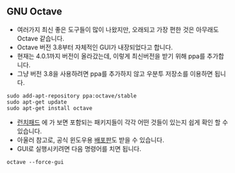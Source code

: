 
## GNU Octave

* 여러가지 최신 좋은 도구들이 많이 나왔지만, 오래되고 가장 편한 것은 아무래도 Octave 같습니다.
* Octave 버전 3.8부터 자체적인 GUI가 내장되었다고 합니다.
* 현재는 4.0.1까지 버전이 올라갔는데, 이렇게 최신버전을 받기 위해 ppa를 추가합니다.
* 그냥 버전 3.8을 사용하려면 ppa를 추가하지 않고 우분투 저장소를 이용하면 됩니다.


```
sudo add-apt-repository ppa:octave/stable
sudo apt-get update
sudo apt-get install octave
```

* [런치패드](https://launchpad.net/~octave/+archive/ubuntu/stable) 에 가 보면 포함되는 패키지들이 각각 어떤 것들이 있는지 쉽게 확인 할 수 있습니다.
* 아울러 참고로, 공식 윈도우용 [배포판](ftp://ftp.gnu.org/gnu/octave/windows/octave-4.0.1-installer.exe)도 받을 수 있습니다.
* GUI로 실행시키려면 다음 명령어를 치면 됩니다.

```
octave --force-gui
```


